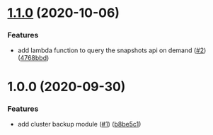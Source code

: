 # [1.1.0](https://github.com/crowdanalyzer/terraform-aws-elasticsearch-service/compare/v1.0.0...v1.1.0) (2020-10-06)


### Features

* add lambda function to query the snapshots api on demand ([#2](https://github.com/crowdanalyzer/terraform-aws-elasticsearch-service/issues/2)) ([4768bbd](https://github.com/crowdanalyzer/terraform-aws-elasticsearch-service/commit/4768bbd506ae611418433c777b9348a3a625da18))

# 1.0.0 (2020-09-30)


### Features

* add cluster backup module ([#1](https://github.com/crowdanalyzer/terraform-aws-elasticsearch-service/issues/1)) ([b8be5c1](https://github.com/crowdanalyzer/terraform-aws-elasticsearch-service/commit/b8be5c10cb3cad9816e20db1a2cbf72799d50c8b))
